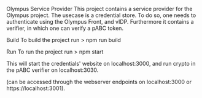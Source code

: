 Olympus Service Provider
This project contains a service provider for the Olympus project. The usecase is a credential store. To do so, one needs to authenticate using the Olympus Front, and vIDP.  Furthermore it contains a verifier, in which one can verify a pABC token.

Build
To build the project run > npm run build

Run
To run the project run > npm start

This will start the credentials' website on localhost:3000, and run crypto in the pABC verifier on localhost:3030.

(can be accessed through the webserver endpoints on localhost:3000 or https://localhost:3001).